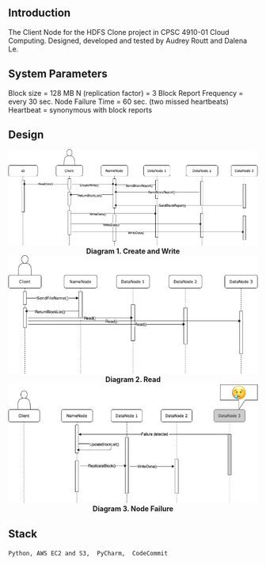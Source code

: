 ## Introduction 
<p></p>
<p>The Client Node for the HDFS Clone project in CPSC 4910-01 Cloud Computing. Designed, developed and tested by Audrey Routt and Dalena Le.</p>
<p></p>

## System Parameters 
Block size = 128 MB
N (replication factor) = 3 
Block Report Frequency = every 30 sec.
Node Failure Time = 60 sec. (two missed heartbeats)
Heartbeat = synonymous with block reports 

## Design
<img src="/SequenceDiagrams/CreateWrite.png"/>
<b><div align="center">Diagram 1. Create and Write</b></div>
<img src="/SequenceDiagrams/Read.png"/>
<b><div align="center">Diagram 2. Read</b></div>
<img src="/SequenceDiagrams/NodeFailures.png"/>
<b><div align="center">Diagram 3. Node Failure</b></div>

## Stack 
`Python,
AWS EC2 and S3, 
PyCharm, 
CodeCommit` 
